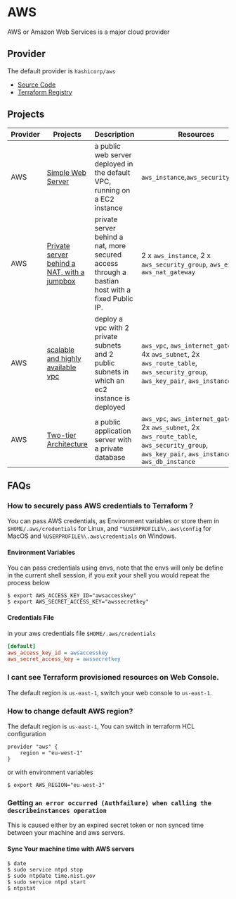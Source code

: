 # AWS

AWS or Amazon Web Services is a major cloud provider

## Provider

The default provider is `hashicorp/aws`

-   [Source Code](https://github.com/hashicorp/terraform-provider-aws)
-   [Terraform Registry](https://registry.terraform.io/providers/hashicorp/aws/latest)

## Projects

| Provider | Projects                                                             | Description                                                                                     | Resources                                                                                                                                          |
| -------- | -------------------------------------------------------------------- | ----------------------------------------------------------------------------------------------- | -------------------------------------------------------------------------------------------------------------------------------------------------- |
| AWS      | [Simple Web Server](./1-web-server/)                                 | a public web server deployed in the default VPC, running on a EC2 instance                      | `aws_instance`,`aws_security_group`                                                                                                                |
| AWS      | [Private server behind a NAT, with a jumpbox](./2-nated-web-server/) | private server behind a nat, more secured access through a bastian host with a fixed Public IP. | 2 x `aws_instance`, 2 x `aws_security_group`, `aws_eip`, `aws_nat_gateway`                                                                         |
| AWS      | [scalable and highly available vpc](./3-scalable-vpc/)               | deploy a vpc with 2 private subnets and 2 public subnets in which an ec2 instance is deployed   | `aws_vpc`, `aws_internet_gateway`, 4x `aws_subnet`, 2x `aws_route_table`, `aws_security_group`, `aws_key_pair`, `aws_instance`                     |
| AWS      | [Two-tier Architecture](./5-two-tier-arch/)                          | a public application server with a private database                                             | `aws_vpc`, `aws_internet_gateway`, 2x `aws_subnet`, 2x `aws_route_table`, `aws_security_group`, `aws_key_pair`, `aws_instance` , `aws_db_instance` |

## FAQs

### How to securely pass AWS credentials to Terraform ?

You can pass AWS credentials, as Environment variables or store them in `$HOME/.aws/credentials` for Linux, and `"%USERPROFILE%\.aws\config` for MacOS and `%USERPROFILE%\.aws\credentials` on Windows.

#### Environment Variables

You can pass credentials using envs, note that the envs will only be define in the current shell session, if you exit your shell you would repeat the process below

```shell
$ export AWS_ACCESS_KEY_ID="awsaccesskey"
$ export AWS_SECRET_ACCESS_KEY="awssecretkey"
```

#### Credentials File

in your aws credentials file `$HOME/.aws/credentials`

```ini
[default]
aws_access_key_id = awsaccesskey
aws_secret_access_key = awssecretkey
```

### I cant see Terraform provisioned resources on Web Console.

The default region is `us-east-1`, switch your web console to `us-east-1`.

### How to change default AWS region?

The default region is `us-east-1`, You can switch in terraform HCL configuration

```hcl
provider "aws" {
    region = "eu-west-1"
}
```

or with environment variables

```shell
$ export AWS_REGION="eu-west-3"
```

### Getting `an error occurred (Authfailure) when calling the describeinstances operation`

This is caused either by an expired secret token or non synced time between your machine and aws servers.

#### Sync Your machine time with AWS servers

```shell
$ date
$ sudo service ntpd stop
$ sudo ntpdate time.nist.gov
$ sudo service ntpd start
$ ntpstat
```
